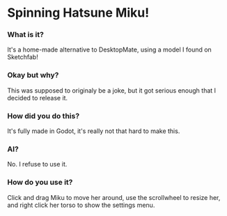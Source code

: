 # Spinning Hatsune Miku!

### What is it?

It's a home-made alternative to DesktopMate, using a model I found on Sketchfab!

### Okay but why?

This was supposed to originaly be a joke, but it got serious enough that I decided to release it.

### How did you do this?

It's fully made in Godot, it's really not that hard to make this.

### AI?

No. I refuse to use it.


### How do you use it?

Click and drag Miku to move her around, use the scrollwheel to resize her, and right click her torso to show the settings menu.
